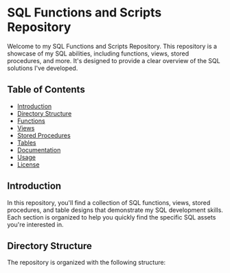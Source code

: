 # SQL Functions and Scripts Repository

Welcome to my SQL Functions and Scripts Repository. This repository is a showcase of my SQL abilities, including functions, views, stored procedures, and more. It's designed to provide a clear overview of the SQL solutions I've developed.

## Table of Contents

- [Introduction](#introduction)
- [Directory Structure](#directory-structure)
- [Functions](#functions)
- [Views](#views)
- [Stored Procedures](#stored-procedures)
- [Tables](#tables)
- [Documentation](#documentation)
- [Usage](#usage)
- [License](#license)

## Introduction

In this repository, you'll find a collection of SQL functions, views, stored procedures, and table designs that demonstrate my SQL development skills. Each section is organized to help you quickly find the specific SQL assets you're interested in.

## Directory Structure

The repository is organized with the following structure:

